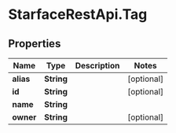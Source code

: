# StarfaceRestApi.Tag

## Properties
Name | Type | Description | Notes
------------ | ------------- | ------------- | -------------
**alias** | **String** |  | [optional] 
**id** | **String** |  | [optional] 
**name** | **String** |  | 
**owner** | **String** |  | [optional] 



